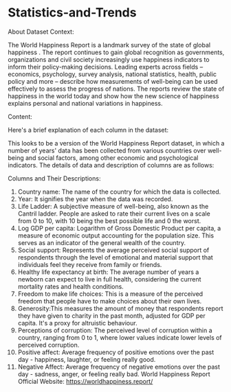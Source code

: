# Statistics-and-Trends

About Dataset
Context:

The World Happiness Report is a landmark survey of the state of global happiness . The report continues to gain global recognition as governments, organizations and civil society increasingly use happiness indicators to inform their policy-making decisions. Leading experts across fields – economics, psychology, survey analysis, national statistics, health, public policy and more – describe how measurements of well-being can be used effectively to assess the progress of nations. The reports review the state of happiness in the world today and show how the new science of happiness explains personal and national variations in happiness.

Content:

Here's a brief explanation of each column in the dataset:

This looks to be a version of the World Happiness Report dataset, in which a number of years' data has been collected from various countries over well-being and social factors, among other economic and psychological indicators. The details of data and description of columns are as follows:

Columns and Their Descriptions:
1. Country name: The name of the country for which the data is collected.
2. Year: It signifies the year when the data was recorded.
3. Life Ladder: A subjective measure of well-being, also known as the Cantril ladder. People are asked to rate their current lives on a scale from 0 to 10, with 10 being the best possible life and 0 the worst.
4. Log GDP per capita: Logarithm of Gross Domestic Product per capita, a measure of economic output accounting for the population size. This serves as an indicator of the general wealth of the country.
5. Social support: Represents the average perceived social support of respondents through the level of emotional and material support that individuals feel they receive from family or friends.
6. Healthy life expectancy at birth: The average number of years a newborn can expect to live in full health, considering the current mortality rates and health conditions.
7. Freedom to make life choices: This is a measure of the perceived freedom that people have to make choices about their own lives.
8. Generosity:This measures the amount of money that respondents report they have given to charity in the past month, adjusted for GDP per capita. It's a proxy for altruistic behaviour.
9. Perceptions of corruption: The perceived level of corruption within a country, ranging from 0 to 1, where lower values indicate lower levels of perceived corruption.
10. Positive affect: Average frequency of positive emotions over the past day - happiness, laughter, or feeling really good.
11. Negative Affect: Average frequency of negative emotions over the past day - sadness, anger, or feeling really bad.
World Happiness Report Official Website: https://worldhappiness.report/
